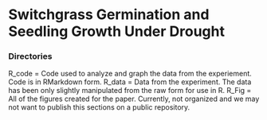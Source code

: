 # Switchgrass Germination and Seedling Growth Under Drought

### Directories

R_code = Code used to analyze and graph the data from the experiement. Code is in RMarkdown form.
R_data = Data from the experiment. The data has been only slightly manipulated from the raw form for use 
in R. 
R_Fig = All of the figures created for the paper. Currently, not organized and we may not want to publish 
this sections on a public repository. 
